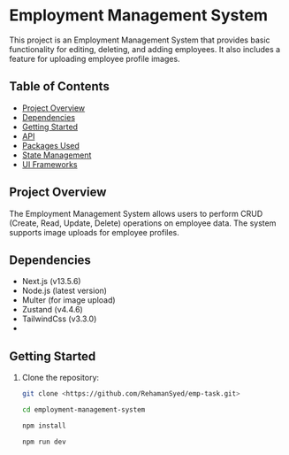 # Employment Management System

This project is an Employment Management System that provides basic functionality for editing, deleting, and adding employees. It also includes a feature for uploading employee profile images.

## Table of Contents

- [Project Overview](#project-overview)
- [Dependencies](#dependencies)
- [Getting Started](#getting-started)
- [API](#api)
- [Packages Used](#packages-used)
- [State Management](#state-management)
- [UI Frameworks](#ui-frameworks)

## Project Overview

The Employment Management System allows users to perform CRUD (Create, Read, Update, Delete) operations on employee data. The system supports image uploads for employee profiles.

## Dependencies

- Next.js (v13.5.6)
- Node.js (latest version)
- Multer (for image upload)
- Zustand (v4.4.6)
- TailwindCss (v3.3.0)
-

## Getting Started

1. Clone the repository:

   ```bash
   git clone <https://github.com/RehamanSyed/emp-task.git>

   cd employment-management-system

   npm install

   npm run dev

   ```
